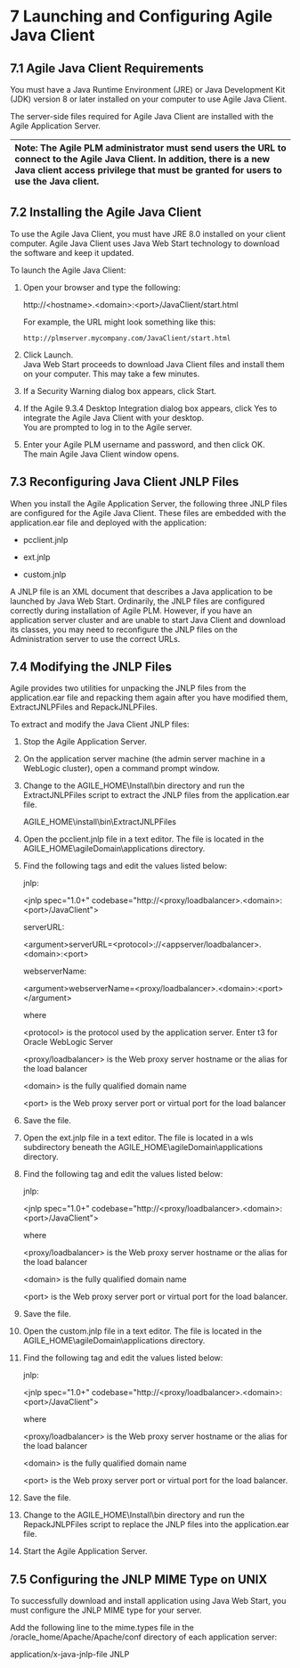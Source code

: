 # 7 Launching and Configuring Agile Java Client

## 7.1 Agile Java Client Requirements

You must have a Java Runtime Environment \(JRE\) or Java Development Kit \(JDK\) version 8 or later installed on your computer to use Agile Java Client.

The server-side files required for Agile Java Client are installed with the Agile Application Server.

| Note: The Agile PLM administrator must send users the URL to connect to the Agile Java Client. In addition, there is a new Java client access privilege that must be granted for users to use the Java client. |
| :--- |


## 7.2 Installing the Agile Java Client

To use the Agile Java Client, you must have JRE 8.0 installed on your client computer. Agile Java Client uses Java Web Start technology to download the software and keep it updated.

To launch the Agile Java Client:

1. Open your browser and type the following:

   http://&lt;hostname&gt;.&lt;domain&gt;:&lt;port&gt;/JavaClient/start.html

   For example, the URL might look something like this:

   `http://plmserver.mycompany.com/JavaClient/start.html`

2. Click Launch.  
   Java Web Start proceeds to download Java Client files and install them on your computer. This may take a few minutes.

3. If a Security Warning dialog box appears, click Start.

4. If the Agile 9.3.4 Desktop Integration dialog box appears, click Yes to integrate the Agile Java Client with your desktop.  
   You are prompted to log in to the Agile server.

5. Enter your Agile PLM username and password, and then click OK.  
   The main Agile Java Client window opens.

## 7.3 Reconfiguring Java Client JNLP Files

When you install the Agile Application Server, the following three JNLP files are configured for the Agile Java Client. These files are embedded with the application.ear file and deployed with the application:

* pcclient.jnlp

* ext.jnlp

* custom.jnlp

A JNLP file is an XML document that describes a Java application to be launched by Java Web Start. Ordinarily, the JNLP files are configured correctly during installation of Agile PLM. However, if you have an application server cluster and are unable to start Java Client and download its classes, you may need to reconfigure the JNLP files on the Administration server to use the correct URLs.

## 7.4 Modifying the JNLP Files

Agile provides two utilities for unpacking the JNLP files from the application.ear file and repacking them again after you have modified them, ExtractJNLPFiles and RepackJNLPFiles.

To extract and modify the Java Client JNLP files:

1. Stop the Agile Application Server.

2. On the application server machine \(the admin server machine in a WebLogic cluster\), open a command prompt window.

3. Change to the AGILE\_HOME\Install\bin directory and run the ExtractJNLPFiles script to extract the JNLP files from the application.ear file.

   AGILE\_HOME\install\bin\ExtractJNLPFiles

4. Open the pcclient.jnlp file in a text editor. The file is located in the AGILE\_HOME\agileDomain\applications directory.

5. Find the following tags and edit the values listed below:

   jnlp:

   &lt;jnlp spec="1.0+" codebase="http://&lt;proxy/loadbalancer&gt;.&lt;domain&gt;:&lt;port&gt;/JavaClient"&gt;

   serverURL:

   &lt;argument&gt;serverURL=&lt;protocol&gt;://&lt;appserver/loadbalancer&gt;.&lt;domain&gt;:&lt;port&gt;

   webserverName:

   &lt;argument&gt;webserverName=&lt;proxy/loadbalancer&gt;.&lt;domain&gt;:&lt;port&gt;&lt;/argument&gt;

   where

   &lt;protocol&gt; is the protocol used by the application server. Enter t3 for Oracle WebLogic Server

   &lt;proxy/loadbalancer&gt; is the Web proxy server hostname or the alias for the load balancer

   &lt;domain&gt; is the fully qualified domain name

   &lt;port&gt; is the Web proxy server port or virtual port for the load balancer

6. Save the file.

7. Open the ext.jnlp file in a text editor. The file is located in a wls subdirectory beneath the AGILE\_HOME\agileDomain\applications directory.

8. Find the following tag and edit the values listed below:

   jnlp:

   &lt;jnlp spec="1.0+" codebase="http://&lt;proxy/loadbalancer&gt;.&lt;domain&gt;:&lt;port&gt;/JavaClient"&gt;

   where

   &lt;proxy/loadbalancer&gt; is the Web proxy server hostname or the alias for the load balancer

   &lt;domain&gt; is the fully qualified domain name

   &lt;port&gt; is the Web proxy server port or virtual port for the load balancer.

9. Save the file.

10. Open the custom.jnlp file in a text editor. The file is located in the AGILE\_HOME\agileDomain\applications directory.

11. Find the following tag and edit the values listed below:

    jnlp:

    &lt;jnlp spec="1.0+" codebase="http://&lt;proxy/loadbalancer&gt;.&lt;domain&gt;:&lt;port&gt;/JavaClient"&gt;

    where

    &lt;proxy/loadbalancer&gt; is the Web proxy server hostname or the alias for the load balancer

    &lt;domain&gt; is the fully qualified domain name

    &lt;port&gt; is the Web proxy server port or virtual port for the load balancer.

12. Save the file.

13. Change to the AGILE\_HOME\Install\bin directory and run the RepackJNLPFiles script to replace the JNLP files into the application.ear file.

14. Start the Agile Application Server.

## 7.5 Configuring the JNLP MIME Type on UNIX

To successfully download and install application using Java Web Start, you must configure the JNLP MIME type for your server.

Add the following line to the mime.types file in the /oracle\_home/Apache/Apache/conf directory of each application server:

application/x-java-jnlp-file JNLP

